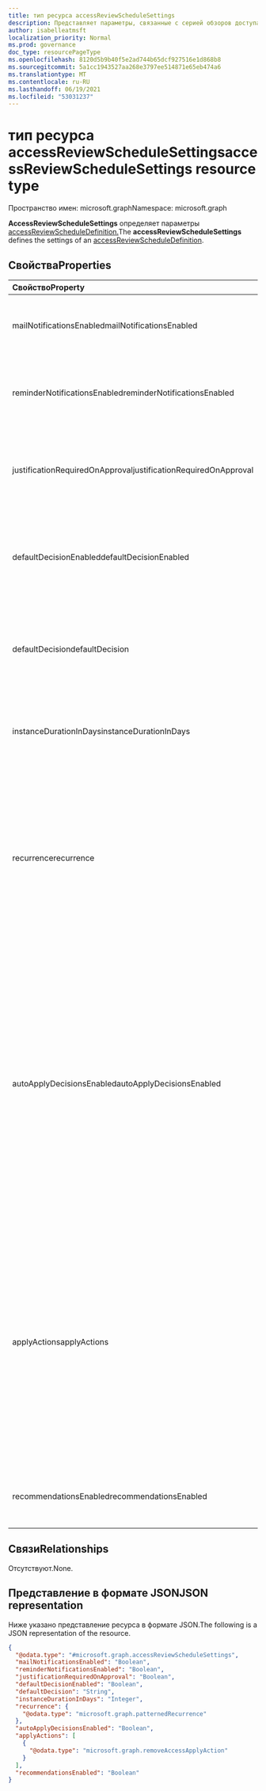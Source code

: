 ```yaml
---
title: тип ресурса accessReviewScheduleSettings
description: Представляет параметры, связанные с серией обзоров доступа.
author: isabelleatmsft
localization_priority: Normal
ms.prod: governance
doc_type: resourcePageType
ms.openlocfilehash: 8120d5b9b40f5e2ad744b65dcf927516e1d868b8
ms.sourcegitcommit: 5a1cc1943527aa268e3797ee514871e65eb474a6
ms.translationtype: MT
ms.contentlocale: ru-RU
ms.lasthandoff: 06/19/2021
ms.locfileid: "53031237"
---
```

# <a name="accessreviewschedulesettings-resource-type"></a><span data-ttu-id="fd1cb-103">тип ресурса accessReviewScheduleSettings</span><span class="sxs-lookup"><span data-stu-id="fd1cb-103">accessReviewScheduleSettings resource type</span></span>

<span data-ttu-id="fd1cb-104">Пространство имен: microsoft.graph</span><span class="sxs-lookup"><span data-stu-id="fd1cb-104">Namespace: microsoft.graph</span></span>

<span data-ttu-id="fd1cb-105">**AccessReviewScheduleSettings** определяет параметры [accessReviewScheduleDefinition.](accessreviewscheduledefinition.md)</span><span class="sxs-lookup"><span data-stu-id="fd1cb-105">The **accessReviewScheduleSettings** defines the settings of an [accessReviewScheduleDefinition](accessreviewscheduledefinition.md).</span></span> 

## <a name="properties"></a><span data-ttu-id="fd1cb-106">Свойства</span><span class="sxs-lookup"><span data-stu-id="fd1cb-106">Properties</span></span>
|<span data-ttu-id="fd1cb-107">Свойство</span><span class="sxs-lookup"><span data-stu-id="fd1cb-107">Property</span></span>|<span data-ttu-id="fd1cb-108">Тип</span><span class="sxs-lookup"><span data-stu-id="fd1cb-108">Type</span></span>|<span data-ttu-id="fd1cb-109">Описание</span><span class="sxs-lookup"><span data-stu-id="fd1cb-109">Description</span></span>|
|:---|:---|:---|
| <span data-ttu-id="fd1cb-110">mailNotificationsEnabled</span><span class="sxs-lookup"><span data-stu-id="fd1cb-110">mailNotificationsEnabled</span></span>|<span data-ttu-id="fd1cb-111">Логический</span><span class="sxs-lookup"><span data-stu-id="fd1cb-111">Boolean</span></span> | <span data-ttu-id="fd1cb-112">Указывает, включена ли электронная почта или отключена.</span><span class="sxs-lookup"><span data-stu-id="fd1cb-112">Indicates whether emails are enabled or disabled.</span></span> <span data-ttu-id="fd1cb-113">Значение по умолчанию — `false`.</span><span class="sxs-lookup"><span data-stu-id="fd1cb-113">Default value is `false`.</span></span>               |
| <span data-ttu-id="fd1cb-114">reminderNotificationsEnabled</span><span class="sxs-lookup"><span data-stu-id="fd1cb-114">reminderNotificationsEnabled</span></span>|<span data-ttu-id="fd1cb-115">Логический</span><span class="sxs-lookup"><span data-stu-id="fd1cb-115">Boolean</span></span>  | <span data-ttu-id="fd1cb-116">Указывает, включены или отключены напоминания.</span><span class="sxs-lookup"><span data-stu-id="fd1cb-116">Indicates whether reminders are enabled or disabled.</span></span> <span data-ttu-id="fd1cb-117">Значение по умолчанию — `false`.</span><span class="sxs-lookup"><span data-stu-id="fd1cb-117">Default value is `false`.</span></span>  |
| <span data-ttu-id="fd1cb-118">justificationRequiredOnApproval</span><span class="sxs-lookup"><span data-stu-id="fd1cb-118">justificationRequiredOnApproval</span></span>|<span data-ttu-id="fd1cb-119">Логический</span><span class="sxs-lookup"><span data-stu-id="fd1cb-119">Boolean</span></span> | <span data-ttu-id="fd1cb-120">Указывает, требуются ли рецензенты для обоснования своего решения.</span><span class="sxs-lookup"><span data-stu-id="fd1cb-120">Indicates whether reviewers are required to provide justification with their decision.</span></span> <span data-ttu-id="fd1cb-121">Значение по умолчанию — `false`.</span><span class="sxs-lookup"><span data-stu-id="fd1cb-121">Default value is `false`.</span></span> |
| <span data-ttu-id="fd1cb-122">defaultDecisionEnabled</span><span class="sxs-lookup"><span data-stu-id="fd1cb-122">defaultDecisionEnabled</span></span>|<span data-ttu-id="fd1cb-123">Логический</span><span class="sxs-lookup"><span data-stu-id="fd1cb-123">Boolean</span></span> | <span data-ttu-id="fd1cb-124">Указывает, включено или отключено решение по умолчанию, если рецензенты не отвечают.</span><span class="sxs-lookup"><span data-stu-id="fd1cb-124">Indicates whether the default decision is enabled or disabled when reviewers do not respond.</span></span> <span data-ttu-id="fd1cb-125">Значение по умолчанию — `false`.</span><span class="sxs-lookup"><span data-stu-id="fd1cb-125">Default value is `false`.</span></span> |
| <span data-ttu-id="fd1cb-126">defaultDecision</span><span class="sxs-lookup"><span data-stu-id="fd1cb-126">defaultDecision</span></span>|<span data-ttu-id="fd1cb-127">String</span><span class="sxs-lookup"><span data-stu-id="fd1cb-127">String</span></span> | <span data-ttu-id="fd1cb-128">Решение, **выбранное, если значение defaultDecisionEnabled** `true` является .</span><span class="sxs-lookup"><span data-stu-id="fd1cb-128">Decision chosen if **defaultDecisionEnabled** is `true`.</span></span> <span data-ttu-id="fd1cb-129">Может быть одним из `Approve` `Deny` , или `Recommendation` .</span><span class="sxs-lookup"><span data-stu-id="fd1cb-129">Can be one of `Approve`, `Deny`, or `Recommendation`.</span></span> |
| <span data-ttu-id="fd1cb-130">instanceDurationInDays</span><span class="sxs-lookup"><span data-stu-id="fd1cb-130">instanceDurationInDays</span></span>|<span data-ttu-id="fd1cb-131">Int32</span><span class="sxs-lookup"><span data-stu-id="fd1cb-131">Int32</span></span> | <span data-ttu-id="fd1cb-132">Продолжительность каждого повторения обзора **(accessReviewInstance)** в количестве дней.</span><span class="sxs-lookup"><span data-stu-id="fd1cb-132">Duration of each recurrence of review (**accessReviewInstance**) in number of days.</span></span> |
| <span data-ttu-id="fd1cb-133">recurrence</span><span class="sxs-lookup"><span data-stu-id="fd1cb-133">recurrence</span></span>|[<span data-ttu-id="fd1cb-134">patternedRecurrence</span><span class="sxs-lookup"><span data-stu-id="fd1cb-134">patternedRecurrence</span></span>](../resources/patternedrecurrence.md) | <span data-ttu-id="fd1cb-135">Подробные параметры для повторения с помощью стандартного объекта Outlook повторения.</span><span class="sxs-lookup"><span data-stu-id="fd1cb-135">Detailed settings for recurrence using the standard Outlook recurrence object.</span></span> <span data-ttu-id="fd1cb-136">Поддерживаются `weekly` `absoluteMonthly` только и при **повторном повтореPattern.**</span><span class="sxs-lookup"><span data-stu-id="fd1cb-136">Only `weekly` and `absoluteMonthly` on **recurrencePattern** are supported.</span></span> <span data-ttu-id="fd1cb-137">Используйте свойство **startDate на** **recurrenceRange,** чтобы определить день начала проверки.</span><span class="sxs-lookup"><span data-stu-id="fd1cb-137">Use the property **startDate** on **recurrenceRange** to determine the day the review starts.</span></span> |
| <span data-ttu-id="fd1cb-138">autoApplyDecisionsEnabled</span><span class="sxs-lookup"><span data-stu-id="fd1cb-138">autoApplyDecisionsEnabled</span></span>|<span data-ttu-id="fd1cb-139">Логический</span><span class="sxs-lookup"><span data-stu-id="fd1cb-139">Boolean</span></span> | <span data-ttu-id="fd1cb-140">Указывает, применяются ли решения автоматически.</span><span class="sxs-lookup"><span data-stu-id="fd1cb-140">Indicates whether decisions are automatically applied.</span></span> <span data-ttu-id="fd1cb-141">Если установлено, пользователь должен применять решения вручную, как только рецензент завершит `false` обзор доступа.</span><span class="sxs-lookup"><span data-stu-id="fd1cb-141">When set to `false`, a user must apply the decisions manually once the reviewer completes the access review.</span></span> <span data-ttu-id="fd1cb-142">При наборе решения применяются автоматически после окончания срока действия экземпляра проверки доступа независимо от того, откликнулись ли `true` рецензенты.</span><span class="sxs-lookup"><span data-stu-id="fd1cb-142">When set to `true`, decisions are applied automatically after the access review instance duration ends, whether or not the reviewers have responded.</span></span> <span data-ttu-id="fd1cb-143">Значение по умолчанию — `false`.</span><span class="sxs-lookup"><span data-stu-id="fd1cb-143">Default value is `false`.</span></span> |
| <span data-ttu-id="fd1cb-144">applyActions</span><span class="sxs-lookup"><span data-stu-id="fd1cb-144">applyActions</span></span>|<span data-ttu-id="fd1cb-145">[accessReviewApplyAction collection](../resources/accessreviewapplyaction.md)</span><span class="sxs-lookup"><span data-stu-id="fd1cb-145">[accessReviewApplyAction](../resources/accessreviewapplyaction.md) collection</span></span> | <span data-ttu-id="fd1cb-146">Необязательное поле.</span><span class="sxs-lookup"><span data-stu-id="fd1cb-146">Optional field.</span></span> <span data-ttu-id="fd1cb-147">Описывает действия, которые необходимо выполнить после завершения проверки.</span><span class="sxs-lookup"><span data-stu-id="fd1cb-147">Describes the  actions to take once a review is complete.</span></span> <span data-ttu-id="fd1cb-148">В настоящее время поддерживается два типа: `removeAccessApplyAction` (по умолчанию) и `disableAndDeleteUserApplyAction` .</span><span class="sxs-lookup"><span data-stu-id="fd1cb-148">There are two types that are currently supported: `removeAccessApplyAction` (default) and `disableAndDeleteUserApplyAction`.</span></span> <span data-ttu-id="fd1cb-149">Поле должно быть указано только в случае `disableAndDeleteUserApplyAction` .</span><span class="sxs-lookup"><span data-stu-id="fd1cb-149">Field only needs to be specified in the case of `disableAndDeleteUserApplyAction`.</span></span> <span data-ttu-id="fd1cb-150">См. [accessReviewApplyAction](accessreviewapplyaction.md).</span><span class="sxs-lookup"><span data-stu-id="fd1cb-150">See [accessReviewApplyAction](accessreviewapplyaction.md).</span></span> |
| <span data-ttu-id="fd1cb-151">recommendationsEnabled</span><span class="sxs-lookup"><span data-stu-id="fd1cb-151">recommendationsEnabled</span></span>|<span data-ttu-id="fd1cb-152">Логический</span><span class="sxs-lookup"><span data-stu-id="fd1cb-152">Boolean</span></span> | <span data-ttu-id="fd1cb-153">Указывает, включены или отключены рекомендации по принятию решений.</span><span class="sxs-lookup"><span data-stu-id="fd1cb-153">Indicates whether decision recommendations are enabled or disabled.</span></span> |

## <a name="relationships"></a><span data-ttu-id="fd1cb-154">Связи</span><span class="sxs-lookup"><span data-stu-id="fd1cb-154">Relationships</span></span>
<span data-ttu-id="fd1cb-155">Отсутствуют.</span><span class="sxs-lookup"><span data-stu-id="fd1cb-155">None.</span></span>

## <a name="json-representation"></a><span data-ttu-id="fd1cb-156">Представление в формате JSON</span><span class="sxs-lookup"><span data-stu-id="fd1cb-156">JSON representation</span></span>
<span data-ttu-id="fd1cb-157">Ниже указано представление ресурса в формате JSON.</span><span class="sxs-lookup"><span data-stu-id="fd1cb-157">The following is a JSON representation of the resource.</span></span>
<!-- {
  "blockType": "resource",
  "@odata.type": "microsoft.graph.accessReviewScheduleSettings"
}
-->
``` json
{
  "@odata.type": "#microsoft.graph.accessReviewScheduleSettings",
  "mailNotificationsEnabled": "Boolean",
  "reminderNotificationsEnabled": "Boolean",
  "justificationRequiredOnApproval": "Boolean",
  "defaultDecisionEnabled": "Boolean",
  "defaultDecision": "String",
  "instanceDurationInDays": "Integer",
  "recurrence": {
    "@odata.type": "microsoft.graph.patternedRecurrence"
  },
  "autoApplyDecisionsEnabled": "Boolean",
  "applyActions": [
    {
      "@odata.type": "microsoft.graph.removeAccessApplyAction"
    }
  ],
  "recommendationsEnabled": "Boolean"
}
```
